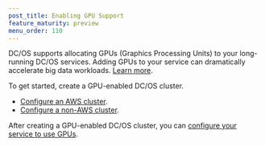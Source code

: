 ```yaml
---
post_title: Enabling GPU Support
feature_maturity: preview
menu_order: 110
---
```


DC/OS supports allocating GPUs (Graphics Processing Units) to your long-running DC/OS services. Adding GPUs to your service can dramatically accelerate big data workloads. [Learn more](http://www.nvidia.com/object/what-is-gpu-computing.html).

To get started, create a GPU-enabled DC/OS cluster.

- [Configure an AWS cluster](/docs/1.9/deploying-services/gpu/aws-install/).
- [Configure a non-AWS cluster](/docs/1.9/deploying-services/gpu/custom-install/).

After creating a GPU-enabled DC/OS cluster, you can [configure your service to use GPUs](/docs/1.9/deploying-services/gpu/).
